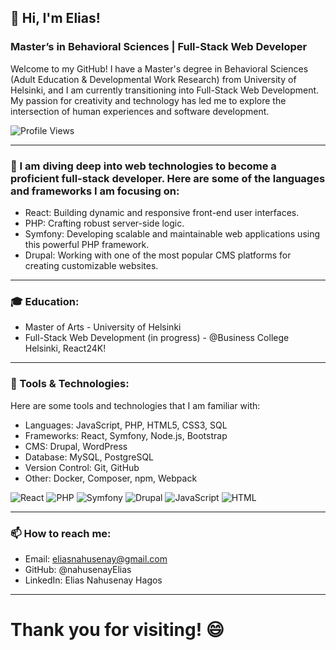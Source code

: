 ## 👋 Hi, I'm Elias!

### Master’s in Behavioral Sciences | Full-Stack Web Developer
Welcome to my GitHub! I have a Master's degree in Behavioral Sciences (Adult Education & Developmental Work Research) from University of Helsinki, and I am currently transitioning into Full-Stack Web Development. My passion for creativity and technology has led me to explore the intersection of human experiences and software development.

![Profile Views](https://komarev.com/ghpvc/?username=nahusenayElias&color=blue)

___________________________________________________________________________
### 🚀 I am diving deep into web technologies to become a proficient full-stack developer. Here are some of the languages and frameworks I am focusing on:

* React: Building dynamic and responsive front-end user interfaces.
* PHP: Crafting robust server-side logic.
* Symfony: Developing scalable and maintainable web applications using this powerful PHP framework.
* Drupal: Working with one of the most popular CMS platforms for creating customizable websites.

____________________________________________________________________________
### 🎓 Education:
* Master of Arts - University of Helsinki
* Full-Stack Web Development (in progress) - @Business College Helsinki, React24K!

____________________________________________________________________________

### 🔧 Tools & Technologies:
Here are some tools and technologies that I am familiar with:

* Languages: JavaScript, PHP, HTML5, CSS3, SQL
* Frameworks: React, Symfony, Node.js, Bootstrap
* CMS: Drupal, WordPress
* Database: MySQL, PostgreSQL
* Version Control: Git, GitHub
* Other: Docker, Composer, npm, Webpack

![React](https://img.shields.io/badge/React-20232A?style=for-the-badge&logo=react&logoColor=61DAFB)
![PHP](https://img.shields.io/badge/PHP-777BB4?style=for-the-badge&logo=php&logoColor=white)
![Symfony](https://img.shields.io/badge/Symfony-000000?style=for-the-badge&logo=symfony&logoColor=white)
![Drupal](https://img.shields.io/badge/Drupal-0678BE?style=for-the-badge&logo=drupal&logoColor=white)
![JavaScript](https://img.shields.io/badge/JavaScript-323330?style=for-the-badge&logo=javascript&logoColor=F7DF1E)
![HTML](https://img.shields.io/badge/HTML5-E34F26?style=for-the-badge&logo=html5&logoColor=white)




 _______________________________________________________________________________
###  📫 How to reach me:
  * Email: eliasnahusenay@gmail.com
  * GitHub: @nahusenayElias
  * LinkedIn: Elias Nahusenay Hagos

_______________________________________________________________________________
# Thank you for visiting! 😄
 


